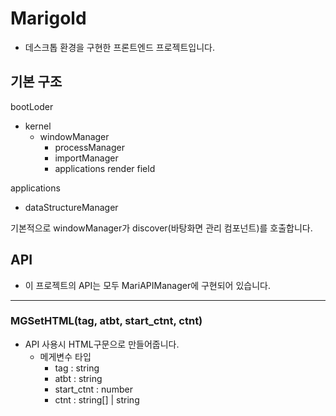 # Marigold
- 데스크톱 환경을 구현한 프론트엔드 프로젝트입니다.
## 기본 구조
bootLoder
- kernel
  - windowManager
    - processManager
    - importManager
    - applications render field

applications
- dataStructureManager

기본적으로 windowManager가 discover(바탕화면 관리 컴포넌트)를 호출합니다.

## API
- 이 프로젝트의 API는 모두 MariAPIManager에 구현되어 있습니다.
---
### MGSetHTML(tag, atbt, start_ctnt, ctnt)
- API 사용시 HTML구문으로 만들어줍니다.
  - 메게변수 타입
    - tag : string
    - atbt : string
    - start_ctnt : number
    - ctnt : string[] | string
